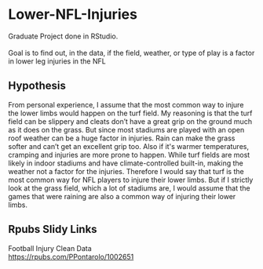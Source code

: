# Lower-NFL-Injuries
Graduate Project done in RStudio. </br>
</br>
Goal is to find out, in the data, if the field, weather, or type of play is a factor in lower leg injuries in the NFL
<h2> Hypothesis  </h2> 
From personal experience, I assume that the most common way to injure the lower limbs would happen on the turf field. My reasoning is that the turf field can be slippery and cleats don’t have a great grip on the ground much as it does on the grass. But since most stadiums are played with an open roof weather can be a huge factor in injuries. Rain can make the grass softer and can’t get an excellent grip too. Also if it's warmer temperatures, cramping and injuries are more prone to happen. While turf fields are most likely in indoor stadiums and have climate-controlled built-in, making the weather not a factor for the injuries. Therefore I would say that turf is the most common way for NFL players to injure their lower limbs. But if I strictly look at the grass field, which a lot of stadiums are, I would assume that the games that were raining are also a common way of injuring their lower limbs.

<h2> Rpubs Slidy Links </h2>

Football Injury Clean Data </br>
https://rpubs.com/PPontarolo/1002651
